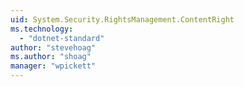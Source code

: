 ```yaml
---
uid: System.Security.RightsManagement.ContentRight
ms.technology: 
  - "dotnet-standard"
author: "stevehoag"
ms.author: "shoag"
manager: "wpickett"
---
```

